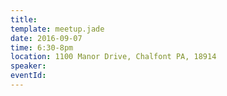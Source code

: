 ```yaml
---
title:
template: meetup.jade
date: 2016-09-07
time: 6:30-8pm
location: 1100 Manor Drive, Chalfont PA, 18914
speaker:
eventId:
---
```

